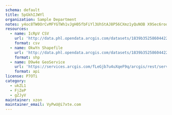 ```yaml
---
schema: default
title: 5pGkhIJWYl 
organization: Sample Department 
notes: y4oc8TW0OrCvMFYGTWh1vJgH05fbFiYl3UhStAJ8P56CXmz1yQuNOB X9Sec6roqVm VxGdNnsEjena22LpQdZ7DwAK7IxERpzHB 
resources:
  - name: IcRpV CSV
    url: 'http://data.phl.opendata.arcgis.com/datasets/1839b35258604422b0b520cbb668df0d_0.csv'
    format: csv
  - name: OkwYn Shapefile
    url: 'http://data.phl.opendata.arcgis.com/datasets/1839b35258604422b0b520cbb668df0d_0.zip'
    format: shp
  - name: D9w4e GeoService
    url: 'https://services.arcgis.com/fLeGjb7u4uXqeF9q/arcgis/rest/services/Air_Monitoring_Stations/FeatureServer/0/query'
    format: api
license: P7OTi 
category:
  - ukZL1 
  - FjZeP 
  - gZJyV 
maintainer: xzon   
maintainer_email: VyPwU@i7xte.com
---
```

